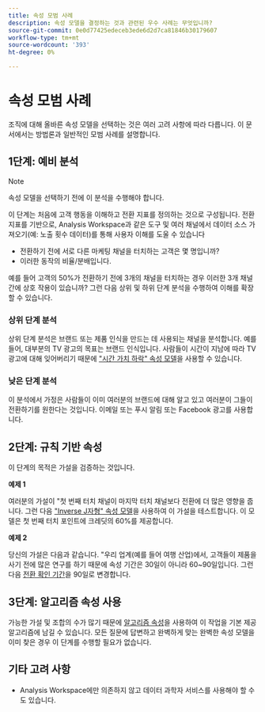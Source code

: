 ```yaml
---
title: 속성 모범 사례
description: 속성 모델을 결정하는 것과 관련된 우수 사례는 무엇입니까?
source-git-commit: 0e0d77425edeceb3ede6d2d7ca81846b30179607
workflow-type: tm+mt
source-wordcount: '393'
ht-degree: 0%

---
```



# 속성 모범 사례

조직에 대해 올바른 속성 모델을 선택하는 것은 여러 고려 사항에 따라 다릅니다. 이 문서에서는 방법론과 일반적인 모범 사례를 설명합니다.

## 1단계: 예비 분석

>[!NOTE]
>속성 모델을 선택하기 전에 이 분석을 수행해야 합니다.

이 단계는 처음에 고객 행동을 이해하고 전환 지표를 정의하는 것으로 구성됩니다. 전환 지표를 기반으로, Analysis Workspace과 같은 도구 및 여러 채널에서 데이터 소스 가져오기(예: 노출 횟수 데이터)를 통해 사용자 이해를 도울 수 있습니다

* 전환하기 전에 서로 다른 마케팅 채널을 터치하는 고객은 몇 명입니까?
* 이러한 동작의 비율/분배입니다.

예를 들어 고객의 50%가 전환하기 전에 3개의 채널을 터치하는 경우 이러한 3개 채널 간에 상호 작용이 있습니까?
그런 다음 상위 및 하위 단계 분석을 수행하여 이해를 확장할 수 있습니다.

### 상위 단계 분석

상위 단계 분석은 브랜드 또는 제품 인식을 만드는 데 사용되는 채널을 분석합니다. 예를 들어, 대부분의 TV 광고의 목표는 브랜드 인식입니다. 사람들이 시간이 지남에 따라 TV 광고에 대해 잊어버리기 때문에 [&quot;시간 가치 하락&quot; 속성 모델](/help/analysis-workspace/attribution/models.md)을 사용할 수 있습니다.

### 낮은 단계 분석

이 분석에서 가정은 사람들이 이미 여러분의 브랜드에 대해 알고 있고 여러분이 그들이 전환하기를 원한다는 것입니다. 이메일 또는 푸시 알림 또는 Facebook 광고를 사용합니다.

## 2단계: 규칙 기반 속성

이 단계의 목적은 가설을 검증하는 것입니다.

**예제 1**

여러분의 가설이 &quot;첫 번째 터치 채널이 마지막 터치 채널보다 전환에 더 많은 영향을 줍니다. 그런 다음 [&quot;Inverse J자형&quot; 속성 모델](/help/analysis-workspace/attribution/models.md)을 사용하여 이 가설을 테스트합니다. 이 모델은 첫 번째 터치 포인트에 크레딧의 60%를 제공합니다.

**예제 2**

당신의 가설은 다음과 같습니다. &quot;우리 업계(예를 들어 여행 산업)에서, 고객들이 제품을 사기 전에 많은 연구를 하기 때문에 속성 기간은 30일이 아니라 60~90일입니다. 그런 다음 [전환 확인 기간](https://experienceleague.adobe.com/docs/analytics-platform/using/cja-workspace/attribution/models.html?lang=en#lookback-windows)을 90일로 변경합니다.

## 3단계: 알고리즘 속성 사용

가능한 가설 및 조합의 수가 많기 때문에 [알고리즘 속성](/help/analysis-workspace/attribution/algorithmic.md)을 사용하여 이 작업을 기본 제공 알고리즘에 남길 수 있습니다. 모든 질문에 답변하고 완벽하게 맞는 완벽한 속성 모델을 이미 찾은 경우 이 단계를 수행할 필요가 없습니다.

## 기타 고려 사항

* Analysis Workspace에만 의존하지 않고 데이터 과학자 서비스를 사용해야 할 수도 있습니다.

